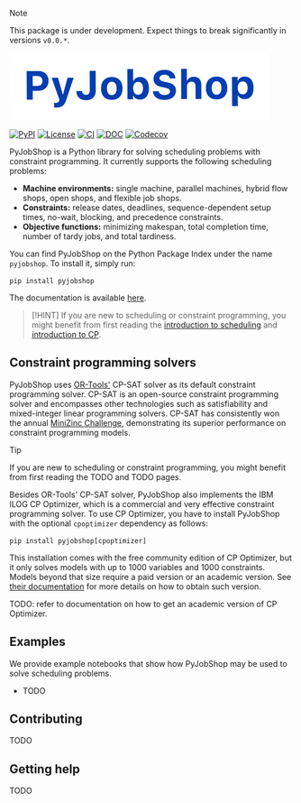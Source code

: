 > [!NOTE]
> This package is under development. Expect things to break significantly in versions ``v0.0.*``.

![PyJobShop logo](docs/source/assets/images/logo.svg)

[![PyPI](https://img.shields.io/pypi/v/PyJobShop?style=flat-square)](https://pypi.org/project/pyjobshop/)
[![License](https://img.shields.io/badge/license-MIT-blue?style=flat-square)](https://github.com/PyJobShop/PyJobShop/)
[![CI](https://img.shields.io/github/actions/workflow/status/PyJobShop/PyJobShop/.github%2Fworkflows%2FCI.yml?style=flat-square)](https://github.com/PyJobShop/PyJobShop/)
[![DOC](https://img.shields.io/readthedocs/pyjobshop?style=flat-square)](https://pyjobshop.readthedocs.io/)
[![Codecov](https://img.shields.io/codecov/c/github/PyJobShop/PyJobShop?style=flat-square)](https://app.codecov.io/gh/PyJobShop/PyJobShop/)

PyJobShop is a Python library for solving scheduling problems with constraint programming.
It currently supports the following scheduling problems:

- **Machine environments:** single machine, parallel machines, hybrid flow shops, open shops, and flexible job shops.
- **Constraints:** release dates, deadlines, sequence-dependent setup times, no-wait, blocking, and precedence constraints.
- **Objective functions:** minimizing makespan, total completion time, number of tardy jobs, and total tardiness.

You can find PyJobShop on the Python Package Index under the name `pyjobshop`. 
To install it, simply run:

``` shell
pip install pyjobshop
```

The documentation is available [here](https://pyjobshop.readthedocs.io/).

> [!HINT]
> If you are new to scheduling or constraint programming, you might benefit from first reading the [introduction to scheduling](https://pyjobshop.readthedocs.io/en/latest/setup/intro_to_scheduling.html) and [introduction to CP](https://pyjobshop.readthedocs.io/en/latest/setup/intro_to_cp.html).

## Constraint programming solvers
PyJobShop uses [OR-Tools'](https://github.com/google/or-tools) CP-SAT solver as its default constraint programming solver.
CP-SAT is an open-source constraint programming solver and encompasses other technologies such as satisfiability and mixed-integer linear programming solvers.
CP-SAT has consistently won the annual [MiniZinc Challenge](https://www.minizinc.org/challenge/), demonstrating its superior performance on constraint programming models.

> [!TIP]
> If you are new to scheduling or constraint programming, you might benefit from first reading the TODO and TODO pages.

Besides OR-Tools' CP-SAT solver, PyJobShop also implements the IBM ILOG CP Optimizer, which is a commercial and very effective constraint programming solver.
To use CP Optimizer, you have to install PyJobShop with the optional `cpoptimizer` dependency as follows: 

``` shell
pip install pyjobshop[cpoptimizer]
```

This installation comes with the free community edition of CP Optimizer, but it only solves models with up to 1000 variables and 1000 constraints.
Models beyond that size require a paid version or an academic version.
See [their documentation](http://ibmdecisionoptimization.github.io/docplex-doc/getting_started.html#setting-up-an-optimization-engine) for more details on how to obtain such version.

TODO: refer to documentation on how to get an academic version of CP Optimizer.

## Examples
We provide example notebooks that show how PyJobShop may be used to solve scheduling problems.

- TODO

## Contributing
TODO

## Getting help
TODO
